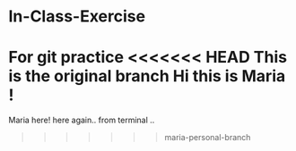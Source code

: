 # In-Class-Exercise
For git practice
<<<<<<< HEAD
This is the original branch
Hi this is Maria !
=======
Maria here!
here again.. from terminal
..
>>>>>>> maria-personal-branch
